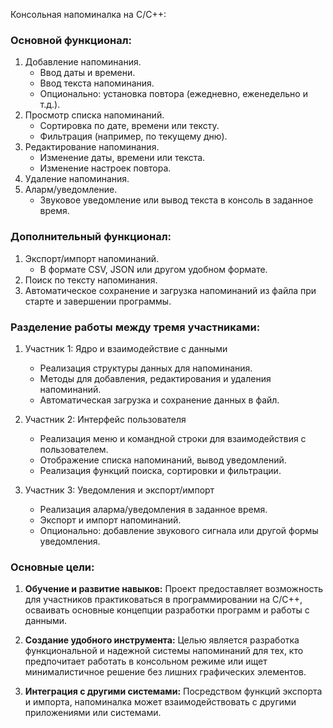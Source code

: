 Консольная напоминалка на C/C++:

### Основной функционал:
1. Добавление напоминания.
   - Ввод даты и времени.
   - Ввод текста напоминания.
   - Опционально: установка повтора (ежедневно, еженедельно и т.д.).
2. Просмотр списка напоминаний.
   - Сортировка по дате, времени или тексту.
   - Фильтрация (например, по текущему дню).
3. Редактирование напоминания.
   - Изменение даты, времени или текста.
   - Изменение настроек повтора.
4. Удаление напоминания.
5. Аларм/уведомление.
   - Звуковое уведомление или вывод текста в консоль в заданное время.

### Дополнительный функционал:
1. Экспорт/импорт напоминаний.
   - В формате CSV, JSON или другом удобном формате.
2. Поиск по тексту напоминания.
3. Автоматическое сохранение и загрузка напоминаний из файла при старте и завершении программы.




### Разделение работы между тремя участниками:

1. Участник 1: Ядро и взаимодействие с данными
   - Реализация структуры данных для напоминания.
   - Методы для добавления, редактирования и удаления напоминаний.
   - Автоматическая загрузка и сохранение данных в файл.

2. Участник 2: Интерфейс пользователя
   - Реализация меню и командной строки для взаимодействия с пользователем.
   - Отображение списка напоминаний, вывод уведомлений.
   - Реализация функций поиска, сортировки и фильтрации.

3. Участник 3: Уведомления и экспорт/импорт
   - Реализация аларма/уведомления в заданное время.
   - Экспорт и импорт напоминаний.
   - Опционально: добавление звукового сигнала или другой формы уведомления.


### Основные цели:
1. **Обучение и развитие навыков:** Проект предоставляет возможность для участников практиковаться в программировании на C/C++, осваивать основные концепции разработки программ и работы с данными.

2. **Создание удобного инструмента:** Целью является разработка функциональной и надежной системы напоминаний для тех, кто предпочитает работать в консольном режиме или ищет минималистичное решение без лишних графических элементов.

3. **Интеграция с другими системами:** Посредством функций экспорта и импорта, напоминалка может взаимодействовать с другими приложениями или системами.





